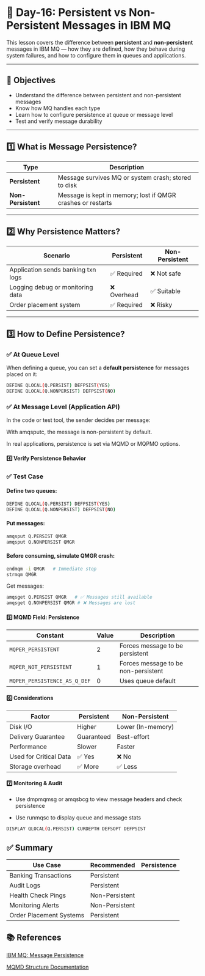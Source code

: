 # 📘 Day-16: Persistent vs Non-Persistent Messages in IBM MQ

This lesson covers the difference between **persistent** and **non-persistent** messages in IBM MQ — how they are defined, how they behave during system failures, and how to configure them in queues and applications.

---

## 🎯 Objectives

- Understand the difference between persistent and non-persistent messages
- Know how MQ handles each type
- Learn how to configure persistence at queue or message level
- Test and verify message durability

---

## 1️⃣ What is Message Persistence?

| Type             | Description                                                                 |
|------------------|-----------------------------------------------------------------------------|
| **Persistent**   | Message survives MQ or system crash; stored to disk                         |
| **Non-Persistent** | Message is kept in memory; lost if QMGR crashes or restarts               |

---

## 2️⃣ Why Persistence Matters?

| Scenario                           | Persistent | Non-Persistent |
|------------------------------------|------------|----------------|
| Application sends banking txn logs | ✅ Required | ❌ Not safe     |
| Logging debug or monitoring data   | ❌ Overhead | ✅ Suitable     |
| Order placement system             | ✅ Required | ❌ Risky        |

---

## 3️⃣ How to Define Persistence?

### ✅ At Queue Level

When defining a queue, you can set a **default persistence** for messages placed on it:

```bash
DEFINE QLOCAL(Q.PERSIST) DEFPSIST(YES)
DEFINE QLOCAL(Q.NONPERSIST) DEFPSIST(NO)
```
### ✅ At Message Level (Application API)
In the code or test tool, the sender decides per message:

With amqsputc, the message is non-persistent by default.

In real applications, persistence is set via MQMD or MQPMO options.

#### 4️⃣ Verify Persistence Behavior
### ✅ Test Case
#### Define two queues:

```bash
DEFINE QLOCAL(Q.PERSIST) DEFPSIST(YES)
DEFINE QLOCAL(Q.NONPERSIST) DEFPSIST(NO)
```
#### Put messages:
```bash
amqsput Q.PERSIST QMGR
amqsput Q.NONPERSIST QMGR
```
#### Before consuming, simulate QMGR crash:

```bash
endmqm -i QMGR   # Immediate stop
strmqm QMGR
```
Get messages:

```bash
amqsget Q.PERSIST QMGR   # ✅ Messages still available
amqsget Q.NONPERSIST QMGR # ❌ Messages are lost
```
#### 5️⃣ MQMD Field: Persistence
| Constant                     | Value | Description                         |
| ---------------------------- | ----- | ----------------------------------- |
| `MQPER_PERSISTENT`           | 2     | Forces message to be persistent     |
| `MQPER_NOT_PERSISTENT`       | 1     | Forces message to be non-persistent |
| `MQPER_PERSISTENCE_AS_Q_DEF` | 0     | Uses queue default                  |

#### 6️⃣ Considerations
| Factor                 | Persistent | Non-Persistent    |
| ---------------------- | ---------- | ----------------- |
| Disk I/O               | Higher     | Lower (In-memory) |
| Delivery Guarantee     | Guaranteed | Best-effort       |
| Performance            | Slower     | Faster            |
| Used for Critical Data | ✅ Yes      | ❌ No              |
| Storage overhead       | ✅ More     | ✅ Less            |

#### 7️⃣ Monitoring & Audit
- Use dmpmqmsg or amqsbcg to view message headers and check persistence

- Use runmqsc to display queue and message stats

``` bash
DISPLAY QLOCAL(Q.PERSIST) CURDEPTH DEFSOPT DEFPSIST
```
## ✅ Summary
|Use Case	|Recommended |Persistence|
|---------|------------|-----------|
|Banking Transactions	|Persistent|
|Audit Logs	|Persistent|
|Health Check Pings	|Non-Persistent|
|Monitoring Alerts	|Non-Persistent|
|Order Placement Systems	|Persistent|

## 📚 References
[IBM MQ: Message Persistence](https://www.ibm.com/docs/en/ibm-mq/latest?topic=messages-persistence)

[MQMD Structure Documentation](https://www.ibm.com/docs/en/ibm-mq/latest?topic=structures-mqmd)
